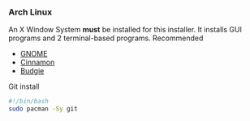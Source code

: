 ### Arch Linux
An X Window System <b>must</b> be installed for this installer. It installs GUI programs and 2 terminal-based programs.
Recommended
- [GNOME](https://wiki.archlinux.org/index.php/GNOME)
- [Cinnamon](https://wiki.archlinux.org/index.php/Cinnamon)
- [Budgie](https://wiki.archlinux.org/index.php/Budgie)
<p>Git install</p>

```bash
#!/bin/bash
sudo pacman -Sy git
```
